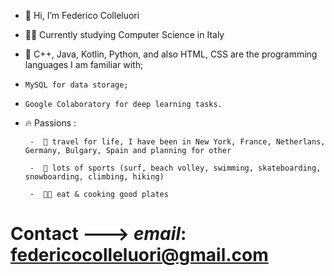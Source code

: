 - 👋 Hi, I’m Federico Colleluori


- 👨‍🎓 Currently studying Computer Science in Italy


- 🌱 C++, Java, Kotlin, Python,  and also HTML, CSS are the programming languages I am familiar with;
-     MySQL for data storage;
-     Google Colaboratory for deep learning tasks.


- 🔥 Passions : 

       -  🚀 travel for life, I have been in New York, France, Netherlans, Germany, Bulgary, Spain and planning for other

       -  🥇 lots of sports (surf, beach volley, swimming, skateboarding, snowboarding, climbing, hiking)

       -  👨‍🍳 eat & cooking good plates 
# Contact ---> <i>email</i>: federicocolleluori@gmail.com
